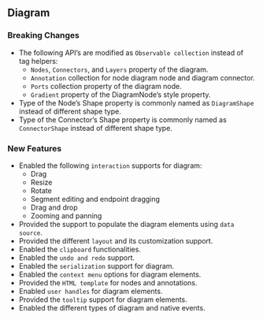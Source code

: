 ## Diagram

### Breaking Changes

- The following API’s are modified as `Observable collection` instead of tag helpers:
    - `Nodes`, `Connectors`, and `Layers` property of the diagram.
    - `Annotation` collection for node diagram node and diagram connector.
    - `Ports` collection property of the diagram node.
    - `Gradient` property of the DiagramNode’s style property.
- Type of the Node’s Shape property is commonly named as `DiagramShape` instead of different shape type.
- Type of the Connector’s Shape property is commonly named as `ConnectorShape` instead of different shape type.

### New Features

- Enabled the following `interaction` supports for diagram:
    - Drag
    - Resize
    - Rotate
    - Segment editing and endpoint dragging
    - Drag and drop
    - Zooming and panning
- Provided the support to populate the diagram elements using `data source`.
- Provided the different `layout` and its customization support.
- Enabled the `clipboard` functionalities.
- Enabled the `undo and redo` support.
- Enabled the `serialization` support for diagram.
- Enabled the `context menu` options for diagram elements.
- Provided the `HTML template` for nodes and annotations.
- Enabled `user handles` for diagram elements.
- Provided the `tooltip` support for diagram elements.
- Enabled the different types of diagram and native events.
